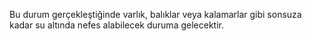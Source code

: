 Bu durum gerçekleştiğinde varlık, balıklar veya kalamarlar gibi sonsuza kadar su altında nefes alabilecek duruma gelecektir.